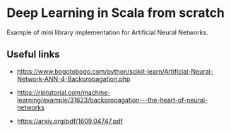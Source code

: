 # Deep Learning in Scala from scratch

Example of mini library implementation for Artificial Neural Networks.


## Useful links

- https://www.bogotobogo.com/python/scikit-learn/Artificial-Neural-Network-ANN-4-Backpropagation.php

- https://riptutorial.com/machine-learning/example/31623/backpropagation---the-heart-of-neural-networks

- https://arxiv.org/pdf/1609.04747.pdf
